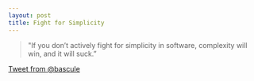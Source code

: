 ```yaml
---
layout: post
title: Fight for Simplicity
---
```


> "If you don’t actively fight for simplicity in software, complexity will win, and it will suck.”

[Tweet from @bascule](https://twitter.com/bascule/status/484544341579284481)
